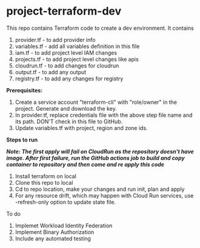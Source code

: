 # project-terraform-dev
This repo contains Terraform code to create a dev environment. It contains

1. provider.tf  - to add provider info
2. variables.tf - add all variables definition in this file
3. iam.tf       - to add project level IAM changes
4. projects.tf  - to add project level changes like apis
5. cloudrun.tf  - to add changes for cloudrun
6. output.tf    - to add any output 
7. registry.tf  - to add any changes for registry 

**Prerequisites:**

1. Create a service account "terraform-cli" with "role/owner" in the project. Generate and download the key.
2. In provider.tf, replace credentials file with the above step file name and its path. DON'T check in this file to GitHub.
3. Update variables.tf with project, region and zone ids.

**Steps to run**

***Note: The first apply will fail on CloudRun as the repository doesn't have image.
After first failure, run the GitHub actions job to build and copy container to repository
and then come and re apply this code***

1. Install terraform on local
2. Clone this repo to local
3. Cd to repo location, make your changes and run init, plan and apply
4. For any resource drift, which may happen with Cloud Run services, use -refresh-only option to update state file.

To do

1. Implemet Workload Identity Federation
2. Implement Binary Authorization
3. Include any automated testing
